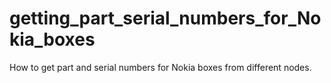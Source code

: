# getting_part_serial_numbers_for_Nokia_boxes
How to get part and serial numbers for Nokia boxes from different nodes.
